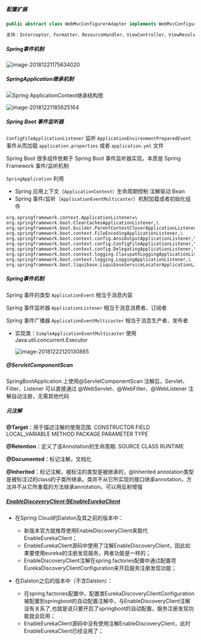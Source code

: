 ##### 配置扩展

```java
public abstract class WebMvcConfigurerAdapter implements WebMvcConfigurer

支持：Interceptor、Formatter、ResourceHandler、ViewController、ViewResolver、ArgumentResolver、MessageConverter等等
```

##### Spring事件机制

![image-20181221175634020](https://ws3.sinaimg.cn/large/006tNbRwgy1fyeip8t8ebj31fn0g9zln.jpg)

##### SpringApplication继承机制

![Spring ApplicationContext继承结构图](https://ws3.sinaimg.cn/large/006tNbRwgy1fyejdraxr1j310009sdhx.jpg)

![image-20181221185625164](https://ws3.sinaimg.cn/large/006tNbRwgy1fyekf9eocjj31ct0ekq54.jpg)

##### Spring Boot 事件监听器

`ConfigFileApplicationListener` 监听 `ApplicationEnvironmentPreparedEvent` 事件从而加载 `application.properties` 或者 `application.yml` 文件

Spring Boot 很多组件依赖于 Spring Boot 事件监听器实现，本质是 Spring Framework 事件/监听机制

`SpringApplication` 利用

- Spring 应用上下文（`ApplicationContext）`生命周期控制 注解驱动 Bean 
- Spring 事件/监听（`ApplicationEventMulticaster`）机制加载或者初始化组件

```properties
org.springframework.context.ApplicationListener=\
org.springframework.boot.ClearCachesApplicationListener,\
org.springframework.boot.builder.ParentContextCloserApplicationListener,\
org.springframework.boot.context.FileEncodingApplicationListener,\
org.springframework.boot.context.config.AnsiOutputApplicationListener,\
org.springframework.boot.context.config.ConfigFileApplicationListener,\
org.springframework.boot.context.config.DelegatingApplicationListener,\
org.springframework.boot.context.logging.ClasspathLoggingApplicationListener,\
org.springframework.boot.context.logging.LoggingApplicationListener,\
org.springframework.boot.liquibase.LiquibaseServiceLocatorApplicationListener
```

##### Spring事件机制

Spring 事件的类型 `ApplicationEvent`         				相当于消息内容

Spring 事件监听器 `ApplicationListener`    				相当于消息消费者、订阅者

Spring 事件广播器 `ApplicationEventMulticaster`	相当于消息生产者、发布者

- 实现类：`SimpleApplicationEventMulticaster`  使用Java.util.concurrent.Executor

  ![image-20181222120130865](https://ws1.sinaimg.cn/large/006tNbRwgy1fyfe1ue49rj30ni09b75i.jpg)

##### @ServletComponentScan

SpringBootApplication 上使用@ServletComponentScan 注解后，Servlet、Filter、Listener 可以直接通过 @WebServlet、@WebFilter、@WebListener 注解自动注册，无需其他代码

##### 元注解

**@Target**：用于描述注解的使用范围. CONSTRUCTOR FIELD LOCAL_VARIABLE METHOD PACKAGE PARAMETER TYPE

**@Retention**：定义了该Annotation的生命周期. SOURCE CLASS RUNTIME

**@Documented**：标记注解，文档化

**@Inherited**：标记注解，被标注的类型是被继承的，@Inherited annotation类型是被标注过的class的子类所继承。类并不从它所实现的接口继承annotation，方法并不从它所重载的方法继承annotation。可以用反射增强

##### [EnableDiscoveryClient与EnableEurekaClient](https://blog.csdn.net/boling_cavalry/article/details/82668480)

- 在Spring Cloud的Dalston及其之前的版本中： 
  - 新版本官方就推荐使用EnableDiscoveryClient来取代EnableEurekaClient；
  - EnableEurekaClient源码中使用了注解EnableDiscoveryClient，因此如果要使用eureka的注册发现服务，两者功能是一样的；
  - EnableDiscoveryClient注解在spring.factories配置中通过配置项EurekaDiscoveryClientConfiguration来开启服务注册发现功能；

- 在Dalston之后的版本中（不含Dalston）： 
  - 在spring.factories配置中，配置类EurekaDiscoveryClientConfiguration被配置到springboot的自动配置注解中，与EnableDiscoveryClient注解没有关系了,也就是说只要开启了springboot的自动配置，服务注册发现功能就会启用； 
  - EnableEurekaClient源码中没有使用注解EnableDiscoveryClient，此时EnableEurekaClient已经没用了；